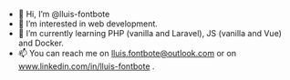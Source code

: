 - 👋 Hi, I’m @lluis-fontbote
- 👀 I’m interested in web development.
- 🌱 I’m currently learning PHP (vanilla and Laravel), JS (vanilla and Vue) and Docker.
- 📫 You can reach me on lluis.fontbote@outlook.com or on www.linkedin.com/in/lluis-fontbote
.

<!---
lluis-fontbote/lluis-fontbote is a ✨ special ✨ repository because its `README.md` (this file) appears on your GitHub profile.
You can click the Preview link to take a look at your changes.
--->
